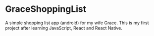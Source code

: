 # GraceShoppingList

A simple shopping list app (android) for my wife Grace. 
This is my first project after learning JavaScript, React and React Native. 
